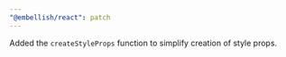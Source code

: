 ```yaml
---
"@embellish/react": patch
---
```


Added the `createStyleProps` function to simplify creation of style props.
